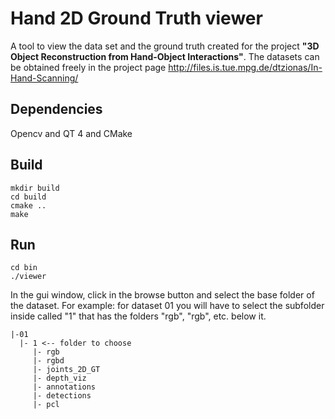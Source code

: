 Hand 2D Ground Truth viewer
=================

A tool to view the data set and the ground truth created for the project **"3D Object Reconstruction from
Hand-Object Interactions"**. The datasets can be obtained freely in the project page http://files.is.tue.mpg.de/dtzionas/In-Hand-Scanning/ 


Dependencies
----

Opencv and QT 4 and CMake

Build
----

    mkdir build
    cd build
    cmake ..
    make

Run
----

    cd bin
    ./viewer

In the gui window, click in the browse button and select the base folder of the dataset. For example: for dataset 01 you will have to select the subfolder inside called "1" that has the folders "rgb", "rgb", etc. below it.

    |-01
      |- 1 <-- folder to choose
         |- rgb
         |- rgbd
         |- joints_2D_GT
         |- depth_viz
         |- annotations
         |- detections
         |- pcl


